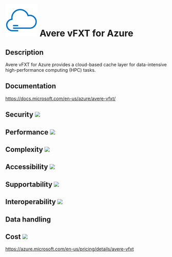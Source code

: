 # <img src ="../img/Avere vFXT for Azure.svg" width=100 /> Avere vFXT for Azure                 



## Description										
Avere vFXT for Azure provides a cloud-based cache layer for data-intensive high-performance computing (HPC) tasks.



## Documentation
https://docs.microsoft.com/en-us/azure/avere-vfxt/


## Security		<img src="../img/star.png" width=100 />  



## Performance		<img src="../img/star.png" width=100 />


	
## Complexity		<img src="../img/star.png" width=100 />



## Accessibility		<img src="../img/star.png" width=100 />



## Supportability		<img src="../img/star.png" width=100 />



## Interoperability		<img src="../img/star.png" width=100 />



## Data handling



## Cost 		<img src="../img/star.png" width=100 />

https://azure.microsoft.com/en-us/pricing/details/avere-vfxt




